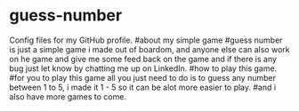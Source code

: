 # guess-number
Config files for my GitHub profile.
#about my simple game
#guess number is just a simple game i made out of boardom, and anyone else can also work on he game and give me some feed back on the game and if there is any bug just let 
know by chatting me up on LinkedIn.
#how to play this game.
#for you to play this game all you just need to do is to guess any number between 1 to 5, i made it 1 - 5 so it can be alot more easier to play.
#and i also have more games to come.

